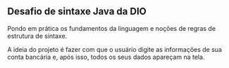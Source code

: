 ## Desafio de sintaxe Java da DIO

Pondo em prática os fundamentos da linguagem e noções de regras de estrutura de sintaxe.

A ideia do projeto é fazer com que o usuário digite as informações de sua conta bancária e, após isso, todos os seus dados apareçam na tela.


